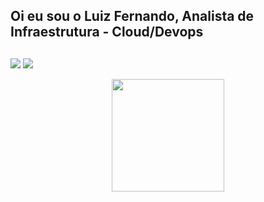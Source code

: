 ## Oi eu sou o Luiz Fernando, Analista de Infraestrutura -  Cloud/Devops

  
  ##
 
<div> 
  
   <a href = "mailto:lfreitasmainardes@gmail.com"><img src="https://img.shields.io/badge/-Gmail-%23333?style=for-the-badge&logo=gmail&logoColor=white" target="_blank"></a>
  <a href="https://www.linkedin.com/in/luizfernandofreitasmainardes/" target="_blank"><img src="https://img.shields.io/badge/-LinkedIn-%230077B5?style=for-the-badge&logo=linkedin&logoColor=white" target="_blank"></a> 
  
</div>
<div align="center">
  <a href="https://github.com/luizmainardes">
  <img height="180em" src="https://github-readme-stats.vercel.app/api?username=luizmainardes&show_icons=true&theme=dracula&include_all_commits=true&count_private=true"/>
  
</div>
